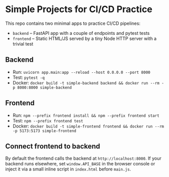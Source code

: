 # Simple Projects for CI/CD Practice

This repo contains two minimal apps to practice CI/CD pipelines:

- `backend` – FastAPI app with a couple of endpoints and pytest tests
- `frontend` – Static HTML/JS served by a tiny Node HTTP server with a trivial test

## Backend

- Run: `uvicorn app.main:app --reload --host 0.0.0.0 --port 8000`
- Test: `pytest -q`
- Docker: `docker build -t simple-backend backend && docker run --rm -p 8000:8000 simple-backend`

## Frontend

- Run: `npm --prefix frontend install && npm --prefix frontend start`
- Test: `npm --prefix frontend test`
- Docker: `docker build -t simple-frontend frontend && docker run --rm -p 5173:5173 simple-frontend`

## Connect frontend to backend

By default the frontend calls the backend at `http://localhost:8000`. If your backend runs elsewhere, set `window.API_BASE` in the browser console or inject it via a small inline script in `index.html` before `main.js`. 